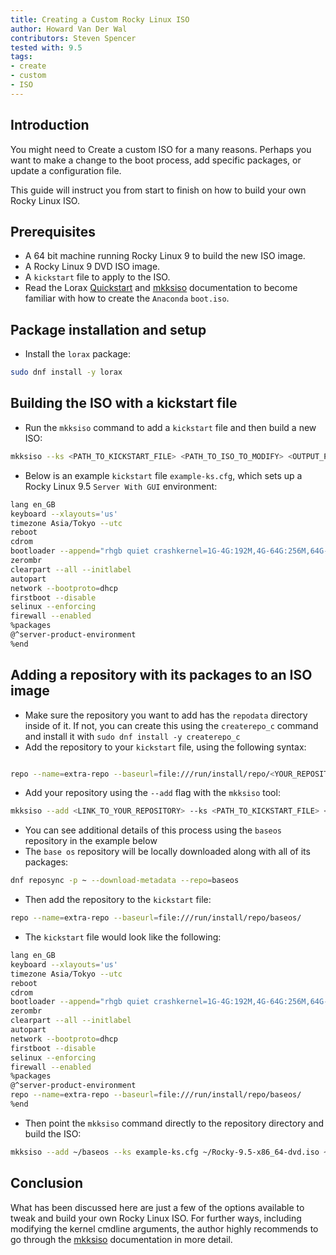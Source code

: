 ```yaml
---
title: Creating a Custom Rocky Linux ISO
author: Howard Van Der Wal
contributors: Steven Spencer
tested with: 9.5
tags:
- create
- custom
- ISO
---
```


## Introduction

You might need to Create a custom ISO for a many reasons. Perhaps you want to make a change to the boot process, add specific packages, or update a configuration file.

This guide will instruct you from start to finish on how to build your own Rocky Linux ISO.

## Prerequisites

* A 64 bit machine running Rocky Linux 9 to build the new ISO image.
* A Rocky Linux 9 DVD ISO image.
* A `kickstart` file to apply to the ISO.
* Read the Lorax [Quickstart](https://weldr.io/lorax/lorax.html#quickstart) and [mkksiso](https://weldr.io/lorax/mkksiso.html) documentation to become familiar with how to create the `Anaconda` `boot.iso`.

## Package installation and setup

* Install the `lorax` package:

```bash
sudo dnf install -y lorax
```

## Building the ISO with a kickstart file

* Run the `mkksiso` command to add a `kickstart` file and then build a new ISO:

```bash
mkksiso --ks <PATH_TO_KICKSTART_FILE> <PATH_TO_ISO_TO_MODIFY> <OUTPUT_PATH_FOR_BUILT_ISO>
```

* Below is an example `kickstart` file `example-ks.cfg`, which sets up a Rocky Linux 9.5 `Server With GUI` environment:

```bash
lang en_GB
keyboard --xlayouts='us'
timezone Asia/Tokyo --utc
reboot
cdrom
bootloader --append="rhgb quiet crashkernel=1G-4G:192M,4G-64G:256M,64G-:512M"
zerombr
clearpart --all --initlabel
autopart
network --bootproto=dhcp
firstboot --disable
selinux --enforcing
firewall --enabled
%packages
@^server-product-environment
%end
```

## Adding a repository with its packages to an ISO image

* Make sure the repository you want to add has the `repodata` directory inside of it. If not, you can create this using the `createrepo_c` command and install it with `sudo dnf install -y createrepo_c`
* Add the repository to your `kickstart` file, using the following syntax:

```bash

repo --name=extra-repo --baseurl=file:///run/install/repo/<YOUR_REPOSITORY>/
```

* Add your repository using the `--add` flag with the `mkksiso` tool:

```bash
mkksiso --add <LINK_TO_YOUR_REPOSITORY> --ks <PATH_TO_KICKSTART_FILE> <PATH_TO_ISO_TO_MODIFY> <OUTPUT_PATH_FOR_BUILT_ISO>
```

* You can see additional details of this process using the `baseos` repository in the example below
* The `base os` repository will be locally downloaded along with all of its packages:

```bash
dnf reposync -p ~ --download-metadata --repo=baseos
```

* Then add the repository to the `kickstart` file:

```bash
repo --name=extra-repo --baseurl=file:///run/install/repo/baseos/
```

* The `kickstart` file would look like the following:

```bash
lang en_GB
keyboard --xlayouts='us'
timezone Asia/Tokyo --utc
reboot
cdrom
bootloader --append="rhgb quiet crashkernel=1G-4G:192M,4G-64G:256M,64G-:512M"
zerombr
clearpart --all --initlabel
autopart
network --bootproto=dhcp
firstboot --disable
selinux --enforcing
firewall --enabled
%packages
@^server-product-environment
repo --name=extra-repo --baseurl=file:///run/install/repo/baseos/
%end
```

* Then point the `mkksiso` command directly to the repository directory and build the ISO:

```bash
mkksiso --add ~/baseos --ks example-ks.cfg ~/Rocky-9.5-x86_64-dvd.iso ~/Rocky-9.5-x86_64-dvd-new.iso
```

## Conclusion

What has been discussed here are just a few of the options available to tweak and build your own Rocky Linux ISO. For further ways, including modifying the kernel cmdline arguments, the author highly recommends to go through the [mkksiso](https://weldr.io/lorax/mkksiso.html) documentation in more detail.
